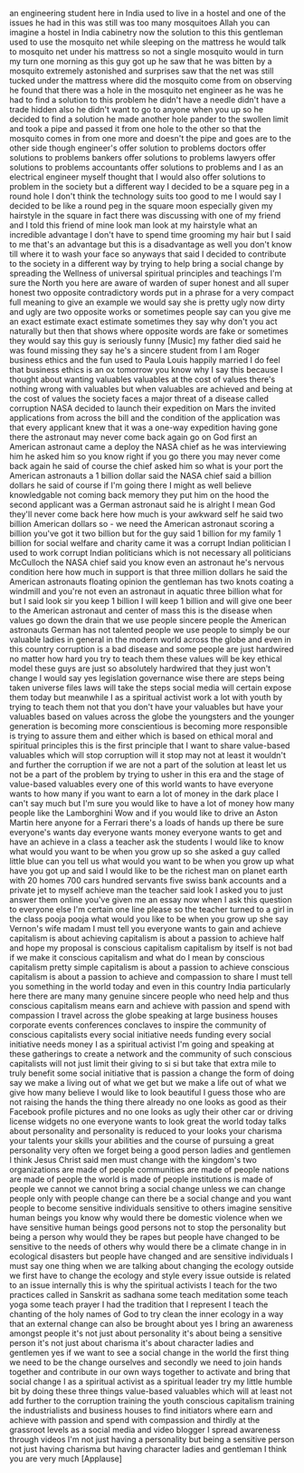 
an engineering student here in India
used to live in a hostel and one of the
issues he had in this was still was too
many mosquitoes Allah you can imagine a
hostel in India cabinetry now the
solution to this this gentleman used to
use the mosquito net while sleeping on
the mattress he would talk to mosquito
net under his mattress
so not a single mosquito would in turn
my turn one morning as this guy got up
he saw that he was bitten by a mosquito
extremely astonished and surprises saw
that the net was still tucked under the
mattress where did the mosquito come
from on observing he found that there
was a hole in the mosquito net
engineer as he was he had to find a
solution to this problem he didn&#39;t have
a needle didn&#39;t have a trade hidden also
he didn&#39;t want to go to anyone when you
up so he decided to find a solution he
made another hole pander to the swollen
limit and took a pipe and passed it from
one hole to the other so that the
mosquito comes in from one more and
doesn&#39;t the pipe and goes are to the
other side though engineer&#39;s offer
solution to problems doctors offer
solutions to problems
bankers offer solutions to problems
lawyers
offer solutions to problems accountants
offer solutions to problems and I as an
electrical engineer myself thought that
I would also offer solutions to problem
in the society but a different way I
decided to be a square peg in a round
hole I don&#39;t think the technology suits
too good to me I would say I decided to
be like a round peg in the square moon
especially given my hairstyle in the
square in fact there was discussing with
one of my friend and I told this friend
of mine look man look at my hairstyle
what an incredible advantage I don&#39;t
have to spend time grooming my hair but
I said to me that&#39;s an advantage but
this is a disadvantage as well you don&#39;t
know till where it to wash your face
so anyways that said I decided to
contribute to the society in a different
way by trying to help bring a social
change by spreading the Wellness of
universal spiritual principles and
teachings
I&#39;m sure the North you here are aware of
warden of super honest and all super
honest two opposite contradictory words
put in a phrase for a very compact full
meaning to give an example we would say
she is pretty ugly now dirty and ugly
are two opposite works or sometimes
people say can you give me an exact
estimate exact estimate sometimes they
say why don&#39;t you act naturally but then
that shows where opposite words are fake
or sometimes they would say this guy is
seriously funny
[Music]
my father died said he was found missing
they say he&#39;s a sincere student from I
am Roger business ethics and the fun
used to Paula Louis happily married I do
feel that business ethics is an ox
tomorrow you know why I say this because
I thought about wanting valuables
valuables at the cost of values there&#39;s
nothing wrong with valuables but when
valuables are achieved and being at the
cost of values the society faces a major
threat of a disease called corruption
NASA decided to launch their expedition
on Mars the invited applications from
across the bill and the condition of the
application was that every applicant
knew that it was a one-way expedition
having gone there the astronaut may
never come back again
go on God first an American astronaut
came a deploy the NASA chief as he was
interviewing him he asked him so you
know right if you go there you may never
come back again he said of course the
chief asked him so what is your port the
American astronauts a 1 billion dollar
said the NASA chief said a billion
dollars he said of course if I&#39;m going
there I might as well
believe knowledgable not coming back
memory they put him on the hood
the second applicant was a German
astronaut said he is alright I mean God
they&#39;ll never come back here
how much is your awkward self he said
two billion American dollars so - we
need the American astronaut scoring a
billion you&#39;ve got it two billion but
for the guy said 1 billion for my family
1 billion for social welfare and charity
came it was a corrupt Indian politician
I used to work corrupt Indian
politicians which is not necessary all
politicians McCulloch the NASA chief
said you know even an astronaut he&#39;s
nervous condition here how much in
support is that three million dollars he
said the American astronauts floating
opinion the gentleman has two knots
coating a windmill and you&#39;re not even
an astronaut in aquatic three billion
what for but I said look sir you keep 1
billion I will keep 1 billion and will
give one beer to the American astronaut
and center of mass this is the disease
when values go down the drain that we
use people sincere people the American
astronauts German has not talented
people we use people to simply be our
valuable ladies in general in the modern
world across the globe and even in this
country corruption is a bad disease and
some people are just hardwired no matter
how hard you try to teach them these
values will be key ethical model these
guys are just so absolutely hardwired
that they just won&#39;t change I would say
yes legislation governance wise there
are steps being taken
universe files laws will take the steps
social media will certain
expose them today but meanwhile I as a
spiritual activist work a lot with youth
by trying to teach them not that you
don&#39;t have your valuables but have your
valuables based on values across the
globe the youngsters and the younger
generation is becoming more
conscientious is becoming more
responsible is trying to assure them and
either which is based on ethical moral
and spiritual principles this is the
first principle that I want to share
value-based valuables which will stop
corruption will it stop may not at least
it wouldn&#39;t and further the corruption
if we are not a part of the solution at
least let us not be a part of the
problem by trying to usher in this era
and the stage of value-based valuables
every one of this world wants to have
everyone wants to how many if you want
to earn a lot of money in the dark place
I can&#39;t say much but I&#39;m sure you would
like to have a lot of money how many
people like the Lamborghini Wow and if
you would like to drive an Aston Martin
here anyone for a Ferrari there&#39;s a
loads of hands up there be sure
everyone&#39;s wants day everyone wants
money everyone wants to get and have an
achieve in a class a teacher ask the
students I would like to know what would
you want to be when you grow up so she
asked a guy called little blue can you
tell us what would you want to be when
you grow up what have you got up and
said I would like to be the richest man
on planet earth with 20 homes 700 cars
hundred servants five swiss bank
accounts and a private jet to myself
achieve man the teacher said look I
asked you to just answer them online
you&#39;ve given me an essay now when I ask
this question to everyone else I&#39;m
certain one line please so the teacher
turned to a girl in the class pooja
pooja what would you like to be when you
grow up she say
Vernon&#39;s wife madam I must tell you
everyone wants to gain and achieve
capitalism is about achieving capitalism
is about a passion to achieve half and
hope my proposal is conscious capitalism
capitalism by itself is not bad if we
make it conscious capitalism and what do
I mean by conscious capitalism
pretty simple capitalism is about a
passion to achieve conscious capitalism
is about a passion to achieve and
compassion to share
I must tell you something in the world
today and even in this country India
particularly here there are many many
genuine sincere people who need help and
thus conscious capitalism means earn and
achieve with passion and spend with
compassion I travel across the globe
speaking at large business houses
corporate events conferences conclaves
to inspire the community of conscious
capitalists every social initiative
needs funding every social initiative
needs money I as a spiritual activist
I&#39;m going and speaking at these
gatherings to create a network and the
community of such conscious capitalists
will not just limit their giving to si
si but take that extra mile to truly
benefit some social initiative that is
passion a change the form of doing say
we make a living out of what we get but
we make a life out of what we give how
many believe I would like to look
beautiful I guess those who are not
raising the hands the thing there
already
no one looks as good as their Facebook
profile pictures and no one looks as
ugly their other car or driving license
widgets no one everyone wants to look
great the world today talks about
personality and personality is reduced
to your looks your charisma your talents
your skills your abilities and the
course of pursuing a great personality
very often we forget being a good person
ladies and gentlemen I think Jesus
Christ said men must change with the
kingdom&#39;s two organizations are made of
people communities are made of people
nations are made of people the world is
made of people institutions is made of
people we cannot we cannot bring a
social change unless we can change
people only with people change
can there be a social change and you
want people to become sensitive
individuals sensitive to others
imagine sensitive human beings you know
why would there be domestic violence
when we have sensitive human beings good
persons not to stop the personality but
being a person why would they be rapes
but people have changed to be sensitive
to the needs of others why would there
be a climate change in in ecological
disasters but people have changed and
are sensitive individuals I must say one
thing when we are talking about changing
the ecology outside we first have to
change the ecology and style every issue
outside is related to an issue
internally this is why the spiritual
activists I teach
for the two practices called in Sanskrit
as sadhana some teach meditation some
teach yoga some teach prayer I had the
tradition that I represent I teach the
chanting of the holy names of God to try
clean the inner ecology in a way that an
external change can also be brought
about yes I bring an awareness amongst
people it&#39;s not just about personality
it&#39;s about being a sensitive person it&#39;s
not just about charisma it&#39;s about
character ladies and gentlemen
yes if we want to see a social change in
the world the first thing we need to be
the change ourselves and secondly we
need to join hands together and
contribute in our own ways together to
activate and bring that social change I
as a spiritual activist as a spiritual
leader try my little humble bit by doing
these three things
value-based valuables which will at
least not add further to the corruption
training the youth conscious capitalism
training the industrialists and business
houses to find initiators where earn and
achieve with passion and spend with
compassion and thirdly at the grassroot
levels as a social media and video
blogger I spread awareness through
videos I&#39;m not just having a personality
but being a sensitive person not just
having charisma but having character
ladies and gentleman I think you are
very much
[Applause]
